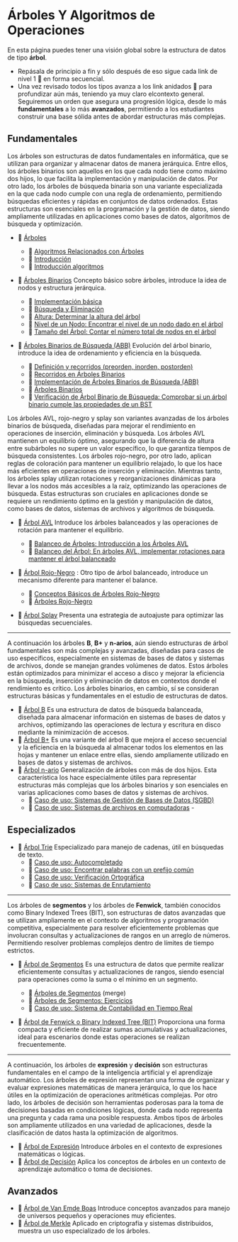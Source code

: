 # Árboles Y Algoritmos de Operaciones

En esta página puedes tener una visión global sobre la estructura de datos de tipo **árbol**.
- Repásala de principio a fin y sólo después de eso sigue cada link de nivel 1 :bookmark_tabs: en forma secuencial.   
- Una vez revisado todos los tipos avanza a los link anidados :ledger: para profundizar aún más, teniendo ya muy claro elcontexto general.
Seguiremos un orden que asegura una progresión lógica, desde lo más **fundamentales** a lo más **avanzados**, permitiendo a los estudiantes construir una base sólida antes de abordar estructuras más complejas.  

## Fundamentales

Los árboles son estructuras de datos fundamentales en informática, que se utilizan para organizar y almacenar datos de manera jerárquica. Entre ellos, los árboles binarios son aquellos en los que cada nodo tiene como máximo dos hijos, lo que facilita la implementación y manipulación de datos. Por otro lado, los árboles de búsqueda binaria son una variante especializada en la que cada nodo cumple con una regla de ordenamiento, permitiendo búsquedas eficientes y rápidas en conjuntos de datos ordenados. Estas estructuras son esenciales en la programación y la gestión de datos, siendo ampliamente utilizadas en aplicaciones como bases de datos, algoritmos de búsqueda y optimización.

- :bookmark_tabs: [Árboles](../notebook/arboles-y-algoritmos-de-operaciones/tipos-de-arboles.ipynb)
  - :ledger: [Algoritmos Relacionados con Árboles](../notebook/arboles-y-algoritmos-de-operaciones/algoritmos-relacionados-con-arboles.ipynb)
  - :ledger: [Introducción](/notebook/implementacion-de-arboles/introduccion.ipynb)
  - :ledger: [Introducción algoritmos](/notebook/algoritmos-de-arboles/introduccion.ipynb)  

- :bookmark_tabs: [Árboles Binarios](../notebook/arboles/arbol-binario.ipynb) Concepto básico sobre árboles, introduce la idea de nodos y estructura jerárquica.
  - :ledger: [Implementación básica](/notebook/implementacion-de-arboles/trees-metodos-basicos.ipynb)  
  - :ledger: [Búsqueda y Eliminación](/notebook/implementacion-de-arboles/trees-busqueda-y-eliminacion.ipynb)  
  - :ledger: [Altura: Determinar la altura del árbol](/notebook/implementacion-de-arboles/altura-determinar-la-altura-del-arbol.ipynb)  
  - :ledger: [Nivel de un Nodo: Encontrar el nivel de un nodo dado en el árbol](/notebook/implementacion-de-arboles/nivel-de-un-nodo-encontrar-el-nivel-de-un-nodo-dado-en-el-arbol.ipynb)  
  - :ledger: [Tamaño del Árbol: Contar el número total de nodos en el árbol](/notebook/implementacion-de-arboles/tamanno-del-arbol-contar-el-numero-total-de-nodos-en-el-arbol.ipynb)  

- :bookmark_tabs: [Árboles Binarios de Búsqueda (ABB)](../notebook/arboles/arbol-binario-de-busqueda-abb.ipynb)  Evolución del árbol binario, introduce la idea de ordenamiento y eficiencia en la búsqueda.
  - :ledger: [Definición y recorridos (preorden, inorden, postorden)](/notebook/implementacion-de-arboles/arboles-binarios-definicion-y-recorridos-preorden-inorden-postorden.ipynb)  
  - :ledger: [Recorridos en Árboles Binarios](/notebook/algoritmos-de-arboles/recorridos-en-arboles-binarios.ipynb)  
  - :ledger: [Implementación de Árboles Binarios de Búsqueda (ABB)](/notebook/algoritmos-de-arboles-arboles-binarios-de-busqueda/implementacion-de-arboles-binarios-de-busqueda-abb.ipynb)  
  - :ledger: [Árboles Binarios](/notebook/algoritmos-de-arboles/arboles-binarios.ipynb)  
  - :ledger: [Verificación de Árbol Binario de Búsqueda: Comprobar si un árbol binario cumple las propiedades de un BST](/notebook/implementacion-de-arboles/verificacion-de-arbol-binario-de-busqueda-comprobar-si-un-arbol-binario-cumple-las-propiedades-de-un-bst.ipynb)  

Los árboles AVL, rojo-negro y splay son variantes avanzadas de los árboles binarios de búsqueda, diseñadas para mejorar el rendimiento en operaciones de inserción, eliminación y búsqueda. Los árboles AVL mantienen un equilibrio óptimo, asegurando que la diferencia de altura entre subárboles no supere un valor específico, lo que garantiza tiempos de búsqueda consistentes. Los árboles rojo-negro, por otro lado, aplican reglas de coloración para mantener un equilibrio relajado, lo que los hace más eficientes en operaciones de inserción y eliminación. Mientras tanto, los árboles splay utilizan rotaciones y reorganizaciones dinámicas para llevar a los nodos más accesibles a la raíz, optimizando las operaciones de búsqueda. Estas estructuras son cruciales en aplicaciones donde se requiere un rendimiento óptimo en la gestión y manipulación de datos, como bases de datos, sistemas de archivos y algoritmos de búsqueda.

- :bookmark_tabs: [Árbol AVL](../notebook/arboles/arbol-avl.ipynb)  Introduce los árboles balanceados y las operaciones de rotación para mantener el equilibrio.
  - :ledger: [Balanceo de Árboles: Introducción a los Árboles AVL](/notebook/algoritmos-de-arboles-arboles-binarios-de-busqueda/balanceo-de-arboles-introduccion-a-los-arboles-av.ipynb)  
  - :ledger: [Balanceo del Árbol: En árboles AVL, implementar rotaciones para mantener el árbol balanceado](/notebook/implementacion-de-arboles/balanceo-del-arbol-en-arboles-avl-implementar-rotaciones-para-mantener-el-arbol-balanceado.ipynb)  

- :bookmark_tabs: [Árbol Rojo-Negro](../notebook/arboles/arbol-rojo-negro.ipynb) : Otro tipo de árbol balanceado, introduce un mecanismo diferente para mantener el balance.
  - :ledger: [Conceptos Básicos de Árboles Rojo-Negro](/notebook/algoritmos-de-arboles-arboles-especializados/conceptos-basicos-de-arboles-rojo-negro.ipynb)  
  - :ledger: [Árboles Rojo-Negro](/notebook/implementacion-de-arboles/arboles-rojo-negro.ipynb)  

- :bookmark_tabs: [Árbol Splay](../notebook/arboles/arbol-splay.ipynb) Presenta una estrategia de autoajuste para optimizar las búsquedas secuenciales.

---

A continuación los árboles **B**, **B+** y **n-arios**, aún siendo estructuras de árbol fundamentales son más complejas y avanzadas, diseñadas para casos de uso específicos, especialmente en sistemas de bases de datos y sistemas de archivos, donde se manejan grandes volúmenes de datos. Estos árboles están optimizados para minimizar el acceso a disco y mejorar la eficiencia en la búsqueda, inserción y eliminación de datos en contextos donde el rendimiento es crítico. Los árboles binarios, en cambio, sí se consideran estructuras básicas y fundamentales en el estudio de estructuras de datos.

- :bookmark_tabs: [Árbol B](../notebook/arboles/arbol-b.ipynb) Es una estructura de datos de búsqueda balanceada, diseñada para almacenar información en sistemas de bases de datos y archivos, optimizando las operaciones de lectura y escritura en disco mediante la minimización de accesos. 
- :bookmark_tabs: [Árbol B+](../notebook/arboles/arbol-b+.ipynb) Es una variante del árbol B que mejora el acceso secuencial y la eficiencia en la búsqueda al almacenar todos los elementos en las hojas y mantener un enlace entre ellas, siendo ampliamente utilizado en bases de datos y sistemas de archivos.
- :bookmark_tabs: [Árbol n-ario](../notebook/arboles/arbol-n-ario.ipynb) Generalización de árboles con más de dos hijos. Esta característica los hace especialmente útiles para representar estructuras más complejas que los árboles binarios y son esenciales en varias aplicaciones como bases de datos y sistemas de archivos.
  - :ledger: [Caso de uso: Sistemas de Gestión de Bases de Datos (SGBD)](/notebook/estructuras-de-datos-avanzadas/caso-de-uso-sistemas-de-gestion-de-bases-de-datos-sgbd.ipynb)  
  - :ledger: [Caso de uso: Sistemas de archivos en computadoras](/notebook/estructuras-de-datos-avanzadas/caso-de-uso-sistemas-de-archivos-en-computadoras.ipynb)  - 


## Especializados

- :bookmark_tabs: [Árbol Trie](../notebook/arboles/arbol-trie.ipynb)  Especializado para manejo de cadenas, útil en búsquedas de texto.
  - :ledger: [Caso de uso: Autocompletado](/notebook/estructuras-de-datos-avanzadas/caso-de-uso-autocompletado.ipynb)  
  - :ledger: [Caso de uso: Encontrar palabras con un prefijo común](/notebook/estructuras-de-datos-avanzadas/encontrar-palabras-con-un-prefijo-comun.ipynb)  
  - :ledger: [Caso de uso: Verificación Ortográfica](/notebook/estructuras-de-datos-avanzadas/caso-de-uso-verificacion-ortografica.ipynb)  
  - :ledger: [Caso de uso: Sistemas de Enrutamiento](/notebook/estructuras-de-datos-avanzadas/caso-de-uso-sistemas-de-enrutamiento.ipynb)

---

Los árboles de **segmentos** y los árboles de **Fenwick**, también conocidos como Binary Indexed Trees (BIT), son estructuras de datos avanzadas que se utilizan ampliamente en el contexto de algoritmos y programación competitiva, especialmente para resolver eficientemente problemas que involucran consultas y actualizaciones de rangos en un arreglo de números. Permitiendo resolver problemas complejos dentro de límites de tiempo estrictos.

- :bookmark_tabs: [Árbol de Segmentos](../notebook/arboles/arbol-de-segmentos.ipynb)  Es una estructura de datos que permite realizar eficientemente consultas y actualizaciones de rangos, siendo esencial para operaciones como la suma o el mínimo en un segmento.
  - :ledger: [Árboles de Segmentos](/notebook/implementacion-de-arboles/arboles-de-segmentos.ipynb) (merge)  
  - :ledger: [Árboles de Segmentos: Ejercicios](/notebook/implementacion-de-arboles/arboles-de-segmentos-ejercicios.ipynb)  
  - :ledger: [Caso de uso: Sistema de Contabilidad en Tiempo Real](/notebook/estructuras-de-datos-avanzadas/caso-de-uso-sistema-de-contabilidad-en-tiempo-real.ipynb)  

- :bookmark_tabs: [Árbol de Fenwick o Binary Indexed Tree (BIT)](../notebook/arboles/arbol-de-fenwick-o-binary-indexed-tree-bit.ipynb) Proporciona una forma compacta y eficiente de realizar sumas acumulativas y actualizaciones, ideal para escenarios donde estas operaciones se realizan frecuentemente.

---

A continuación, los árboles de **expresión** y **decisión** son estructuras fundamentales en el campo de la inteligencia artificial y el aprendizaje automático. Los árboles de expresión representan una forma de organizar y evaluar expresiones matemáticas de manera jerárquica, lo que los hace útiles en la optimización de operaciones aritméticas complejas. Por otro lado, los árboles de decisión son herramientas poderosas para la toma de decisiones basadas en condiciones lógicas, donde cada nodo representa una pregunta y cada rama una posible respuesta. Ambos tipos de árboles son ampliamente utilizados en una variedad de aplicaciones, desde la clasificación de datos hasta la optimización de algoritmos.

- :bookmark_tabs: [Árbol de Expresión](../notebook/arboles/arbol-de-expresion.ipynb) Introduce árboles en el contexto de expresiones matemáticas o lógicas.
- :bookmark_tabs: [Árbol de Decisión](../notebook/arboles/arbol-de-decision.ipynb) Aplica los conceptos de árboles en un contexto de aprendizaje automático o toma de decisiones.

## Avanzados

- :bookmark_tabs: [Árbol de Van Emde Boas](../notebook/arboles/arbol-de-van-emde-boas.ipynb)  Introduce conceptos avanzados para manejo de universos pequeños y operaciones muy eficientes.
- :bookmark_tabs: [Árbol de Merkle](../notebook/arboles/arbol-de-merkle.ipynb)  Aplicado en criptografía y sistemas distribuidos, muestra un uso especializado de los árboles.